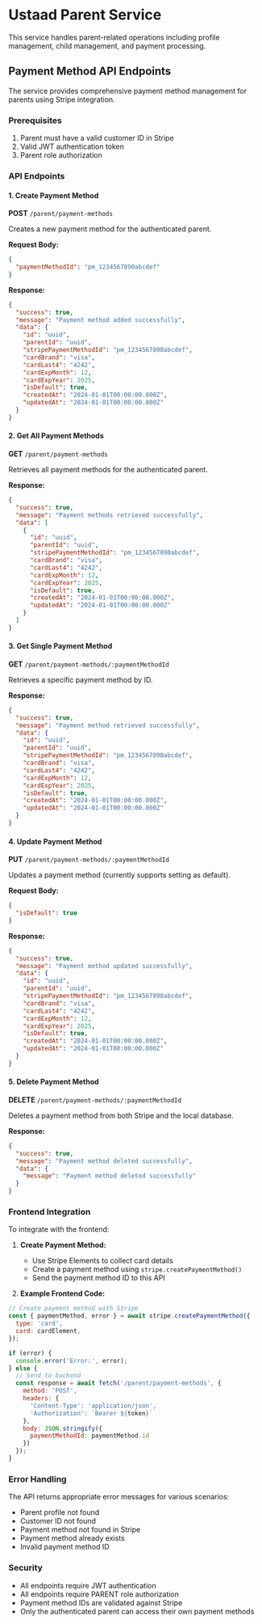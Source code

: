 # Ustaad Parent Service

This service handles parent-related operations including profile management, child management, and payment processing.

## Payment Method API Endpoints

The service provides comprehensive payment method management for parents using Stripe integration.

### Prerequisites

1. Parent must have a valid customer ID in Stripe
2. Valid JWT authentication token
3. Parent role authorization

### API Endpoints

#### 1. Create Payment Method
**POST** `/parent/payment-methods`

Creates a new payment method for the authenticated parent.

**Request Body:**
```json
{
  "paymentMethodId": "pm_1234567890abcdef"
}
```

**Response:**
```json
{
  "success": true,
  "message": "Payment method added successfully",
  "data": {
    "id": "uuid",
    "parentId": "uuid",
    "stripePaymentMethodId": "pm_1234567890abcdef",
    "cardBrand": "visa",
    "cardLast4": "4242",
    "cardExpMonth": 12,
    "cardExpYear": 2025,
    "isDefault": true,
    "createdAt": "2024-01-01T00:00:00.000Z",
    "updatedAt": "2024-01-01T00:00:00.000Z"
  }
}
```

#### 2. Get All Payment Methods
**GET** `/parent/payment-methods`

Retrieves all payment methods for the authenticated parent.

**Response:**
```json
{
  "success": true,
  "message": "Payment methods retrieved successfully",
  "data": [
    {
      "id": "uuid",
      "parentId": "uuid",
      "stripePaymentMethodId": "pm_1234567890abcdef",
      "cardBrand": "visa",
      "cardLast4": "4242",
      "cardExpMonth": 12,
      "cardExpYear": 2025,
      "isDefault": true,
      "createdAt": "2024-01-01T00:00:00.000Z",
      "updatedAt": "2024-01-01T00:00:00.000Z"
    }
  ]
}
```

#### 3. Get Single Payment Method
**GET** `/parent/payment-methods/:paymentMethodId`

Retrieves a specific payment method by ID.

**Response:**
```json
{
  "success": true,
  "message": "Payment method retrieved successfully",
  "data": {
    "id": "uuid",
    "parentId": "uuid",
    "stripePaymentMethodId": "pm_1234567890abcdef",
    "cardBrand": "visa",
    "cardLast4": "4242",
    "cardExpMonth": 12,
    "cardExpYear": 2025,
    "isDefault": true,
    "createdAt": "2024-01-01T00:00:00.000Z",
    "updatedAt": "2024-01-01T00:00:00.000Z"
  }
}
```

#### 4. Update Payment Method
**PUT** `/parent/payment-methods/:paymentMethodId`

Updates a payment method (currently supports setting as default).

**Request Body:**
```json
{
  "isDefault": true
}
```

**Response:**
```json
{
  "success": true,
  "message": "Payment method updated successfully",
  "data": {
    "id": "uuid",
    "parentId": "uuid",
    "stripePaymentMethodId": "pm_1234567890abcdef",
    "cardBrand": "visa",
    "cardLast4": "4242",
    "cardExpMonth": 12,
    "cardExpYear": 2025,
    "isDefault": true,
    "createdAt": "2024-01-01T00:00:00.000Z",
    "updatedAt": "2024-01-01T00:00:00.000Z"
  }
}
```

#### 5. Delete Payment Method
**DELETE** `/parent/payment-methods/:paymentMethodId`

Deletes a payment method from both Stripe and the local database.

**Response:**
```json
{
  "success": true,
  "message": "Payment method deleted successfully",
  "data": {
    "message": "Payment method deleted successfully"
  }
}
```

### Frontend Integration

To integrate with the frontend:

1. **Create Payment Method:**
   - Use Stripe Elements to collect card details
   - Create a payment method using `stripe.createPaymentMethod()`
   - Send the payment method ID to this API

2. **Example Frontend Code:**
```javascript
// Create payment method with Stripe
const { paymentMethod, error } = await stripe.createPaymentMethod({
  type: 'card',
  card: cardElement,
});

if (error) {
  console.error('Error:', error);
} else {
  // Send to backend
  const response = await fetch('/parent/payment-methods', {
    method: 'POST',
    headers: {
      'Content-Type': 'application/json',
      'Authorization': `Bearer ${token}`
    },
    body: JSON.stringify({
      paymentMethodId: paymentMethod.id
    })
  });
}
```

### Error Handling

The API returns appropriate error messages for various scenarios:
- Parent profile not found
- Customer ID not found
- Payment method not found in Stripe
- Payment method already exists
- Invalid payment method ID

### Security

- All endpoints require JWT authentication
- All endpoints require PARENT role authorization
- Payment method IDs are validated against Stripe
- Only the authenticated parent can access their own payment methods